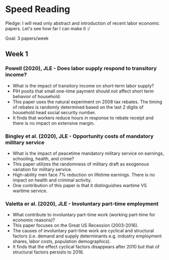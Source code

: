 # Speed Reading

Pledge: I will read only abstract and introduction of recent labor economic papers. Let's see how far I can make it :/

Goal: 3 papers/week

## Week 1
### Powell (2020), JLE - Does labor supply respond to transitory income?
- What is the impact of transitory income on short-term labor supply?
- PIH posits that small one-time payment should not affect short term behavior of household.
- This paper uses the natural experiment on 2008 tax rebates. The timing of rebates is randomly determined based on the last 2 digits of household head social security number.
- It finds that workers reduce hours in response to rebate receipt and there is no impact on extensive margin.

### Bingley et al. (2020), JLE - Opportunity costs of mandatory military service
- What is the impact of peacetime mandatory military service on earnings, schooling, health, and crime?
- This paper utilizes the randomness of military draft as exogenous variation for military service.
- High-ability men face 7% reduction on lifetime earnings. There is no impact on health and criminal activity.
- One contribution of this paper is that it distinguishes wartime VS wartime service.

### Valetta er al. (2020), JLE - Involuntary part-time employment
- What contribute to involuntary part-time work (working part-time for economic reasons)?
- This paper focuses on the Great US Recession (2003-2016).
- The causes of involuntary part-time work are cyclical and structural factors (i.e. demand and supply determinants e.g. industry employment shares, labor costs, population demographics).
- It finds that the effect cyclical factors disappears after 2010 but that of structural factors persists to 2016.
